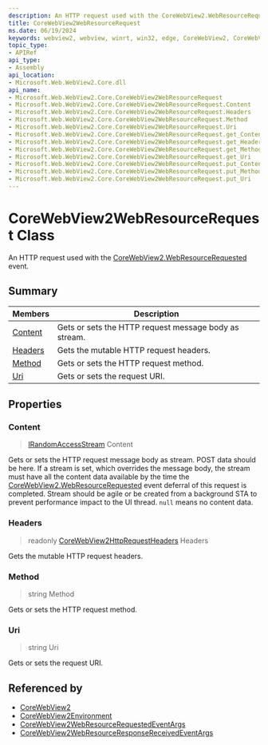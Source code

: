 ```yaml
---
description: An HTTP request used with the CoreWebView2.WebResourceRequested event.
title: CoreWebView2WebResourceRequest
ms.date: 06/19/2024
keywords: webview2, webview, winrt, win32, edge, CoreWebView2, CoreWebView2Controller, browser control, edge html, CoreWebView2WebResourceRequest
topic_type:
- APIRef
api_type:
- Assembly
api_location:
- Microsoft.Web.WebView2.Core.dll
api_name:
- Microsoft.Web.WebView2.Core.CoreWebView2WebResourceRequest
- Microsoft.Web.WebView2.Core.CoreWebView2WebResourceRequest.Content
- Microsoft.Web.WebView2.Core.CoreWebView2WebResourceRequest.Headers
- Microsoft.Web.WebView2.Core.CoreWebView2WebResourceRequest.Method
- Microsoft.Web.WebView2.Core.CoreWebView2WebResourceRequest.Uri
- Microsoft.Web.WebView2.Core.CoreWebView2WebResourceRequest.get_Content
- Microsoft.Web.WebView2.Core.CoreWebView2WebResourceRequest.get_Headers
- Microsoft.Web.WebView2.Core.CoreWebView2WebResourceRequest.get_Method
- Microsoft.Web.WebView2.Core.CoreWebView2WebResourceRequest.get_Uri
- Microsoft.Web.WebView2.Core.CoreWebView2WebResourceRequest.put_Content
- Microsoft.Web.WebView2.Core.CoreWebView2WebResourceRequest.put_Method
- Microsoft.Web.WebView2.Core.CoreWebView2WebResourceRequest.put_Uri
---
```


# CoreWebView2WebResourceRequest Class



An HTTP request used with the [CoreWebView2.WebResourceRequested](corewebview2.md#webresourcerequested) event.

## Summary

Members|Description
--|--
[Content](#content) | Gets or sets the HTTP request message body as stream.
[Headers](#headers) | Gets the mutable HTTP request headers.
[Method](#method) | Gets or sets the HTTP request method.
[Uri](#uri) | Gets or sets the request URI.

## Properties

### Content

>  [IRandomAccessStream](/uwp/api/Windows.Storage.Streams.IRandomAccessStream) Content

Gets or sets the HTTP request message body as stream.
POST data should be here. If a stream is set, which overrides the message body, the stream must have all the content data available by the time the [CoreWebView2.WebResourceRequested](corewebview2.md#webresourcerequested) event deferral of this request is completed. Stream should be agile or be created from a background STA to prevent performance impact to the UI thread. `null` means no content data.

### Headers

> readonly  [CoreWebView2HttpRequestHeaders](corewebview2httprequestheaders.md) Headers

Gets the mutable HTTP request headers.

### Method

>  string Method

Gets or sets the HTTP request method.

### Uri

>  string Uri

Gets or sets the request URI.






## Referenced by

- [CoreWebView2](corewebview2.md)
- [CoreWebView2Environment](corewebview2environment.md)
- [CoreWebView2WebResourceRequestedEventArgs](corewebview2webresourcerequestedeventargs.md)
- [CoreWebView2WebResourceResponseReceivedEventArgs](corewebview2webresourceresponsereceivedeventargs.md)
